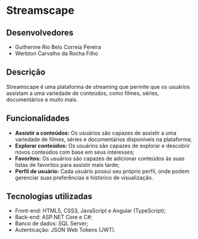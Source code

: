 # Streamscape

## Desenvolvedores

- Guilherme Rio Belo Correia Pereira
- Werbton Carvalho da Rocha Filho

## Descrição

Streamscape é uma plataforma de streaming que permite que os usuários assistam a uma variedade de conteúdos, como filmes, séries, documentários e muito mais.

## Funcionalidades

- **Assistir a conteúdos:** Os usuários são capazes de assistir a uma variedade de filmes, séries e documentários disponíveis na plataforma;
- **Explorar conteúdos:** Os usuários são capazes de  explorar e descobrir novos conteúdos com base em seus interesses;
- **Favoritos:** Os usuários são capazes de adicionar conteúdos às suas listas de favoritos para assistir mais tarde;
- **Perfil de usuário:** Cada usuário possui seu próprio perfil, onde podem gerenciar suas preferências e histórico de visualização.

## Tecnologias utilizadas

- Front-end: HTML5, CSS3, JavaScript e Angular (TypeScript);
- Back-end: ASP.NET Core e C#;
- Banco de dados: SQL Server;
- Autenticação: JSON Web Tokens (JWT).

